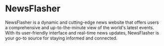# NewsFlasher
NewsFlasher is a dynamic and cutting-edge news website that offers users a comprehensive and up-to-the-minute view of the world's latest events. With its user-friendly interface and real-time news updates, NewsFlasher is your go-to source for staying informed and connected.
